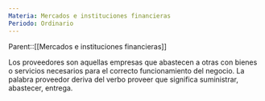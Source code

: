 ```yaml
---
Materia: Mercados e instituciones financieras
Periodo: Ordinario
---
```

Parent::[[Mercados e instituciones financieras]]

Los proveedores son aquellas empresas que abastecen a otras con bienes o servicios necesarios para el correcto funcionamiento del negocio. La palabra proveedor deriva del verbo proveer que significa suministrar, abastecer, entrega. 

